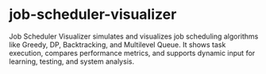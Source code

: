 # job-scheduler-visualizer
Job Scheduler Visualizer simulates and visualizes job scheduling algorithms like Greedy, DP, Backtracking, and Multilevel Queue. It shows task execution, compares performance metrics, and supports dynamic input for learning, testing, and system analysis.
